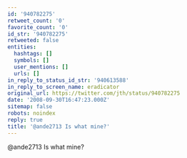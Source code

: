 ```yaml
---
id: '940782275'
retweet_count: '0'
favorite_count: '0'
id_str: '940782275'
retweeted: false
entities:
  hashtags: []
  symbols: []
  user_mentions: []
  urls: []
in_reply_to_status_id_str: '940613588'
in_reply_to_screen_name: eradicator
original_url: https://twitter.com/jth/status/940782275
date: '2008-09-30T16:47:23.000Z'
sitemap: false
robots: noindex
reply: true
title: '@ande2713 Is what mine?'
---
```


@ande2713 Is what mine?